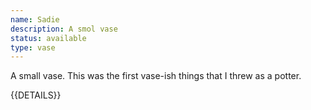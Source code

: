 ```yaml
---
name: Sadie
description: A smol vase
status: available
type: vase
---
```


A small vase. This was the first vase-ish things that I threw as a potter. 

{{DETAILS}}
